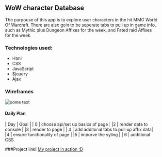 ## WoW character Database
The purpouse of this app is to explore user characters in the hit MMO World Of Warcraft. There are also goin to be seperate tabs to pull up in game info, such as Mythic plus Dungeon Affixes for the week, and Fated raid Affixes for the week.

### Technologies used:
- Html
- CSS
- JavaScript
- $jquery
- Ajax


### Wireframes

![some text](https://i.imgur.com/BkJaGxI.png)

#### Daily Plan

| Day | Goal |
| 0  | choose api/set up basics of page |
|2   |      render data to console      |
|3   |      render to page              |
| 4  | add additonal tabs to pull up affix data|
|4   |    ensure functionality of page  |
|5   | imporve the syling               |
| 6  | additional CSS

###Project link!
[My project in action :D](https://project-wow-ebon.vercel.app/)
